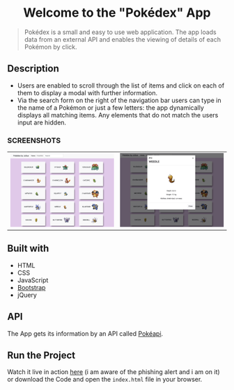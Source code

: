 <h1 align="center">Welcome to the "Pokédex" App</h1>

> Pokédex is a small and easy to use web application. The app loads data from an external API and enables the viewing of details of each Pokémon by click.

## Description

- Users are enabled to scroll through the list of items and click on each of them to display a modal with further information.
- Via the search form on the right of the navigation bar users can type in the name of a Pokémon or just a few letters: the app dynamically displays all matching items. Any elements that do not match the users input are hidden.

### SCREENSHOTS

<table width="100%" style="overflow:auto">
  <tr>
    <td width="50%" style="text-align:center;"><img src="./docs/pokédex1.png"/></td>
    <td width="50%" style="text-align:center;"><img src="./docs/pokédex2.png"/></td>
  </tr>
</table>

## Built with

- HTML
- CSS
- JavaScript
- [Bootstrap](https://getbootstrap.com/)
- jQuery

## API

The App gets its information by an API called [Pokéapi](https://pokeapi.co/).

## Run the Project

Watch it live in action [here](https://lts-hmms.github.io/pokedex-list-app/) (i am aware of the phishing alert and i am on it) or download the Code and open the `index.html` file in your browser.
